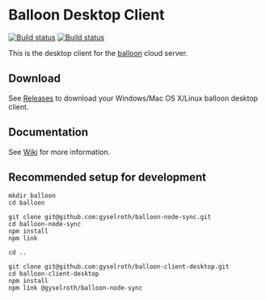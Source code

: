 # Balloon Desktop Client
[![Build status](https://ci.appveyor.com/api/projects/status/ym07006bvsrjo698?svg=true)](https://ci.appveyor.com/project/raffis/balloon-client-desktop)
[![Build status](https://api.travis-ci.org/gyselroth/balloon-client-desktop.svg?branch=master
)](https://api.travis-ci.org/gyselroth/balloon-client-desktop)

This is the desktop client for the [balloon](https://github.com/gyselroth/balloon) cloud server.

## Download

See [Releases](https://github.com/gyselroth/balloon-client-desktop/releases) to download your Windows/Mac OS X/Linux balloon desktop client.

## Documentation

See [Wiki](https://github.com/gyselroth/balloon-client-desktop/wiki) for more information.

## Recommended setup for development

```
mkdir balloon
cd balloon

git clone git@github.com:gyselroth/balloon-node-sync.git
cd balloon-node-sync
npm install
npm link

cd ..

git clone git@github.com:gyselroth/balloon-client-desktop.git
cd balloon-client-desktop
npm install
npm link @gyselroth/balloon-node-sync

```

